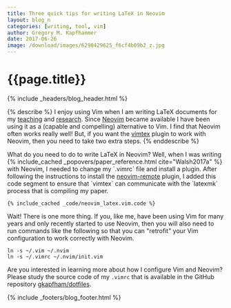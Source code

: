 ```yaml
---
title: Three quick tips for writing LaTeX in Neovim
layout: blog_n
categories: [writing, tool, vim]
author: Gregory M. Kapfhammer
date: 2017-06-26
image: /download/images/6290429625_f6cf4b09b2_z.jpg
---
```


# {{page.title}}
{% include _headers/blog_header.html %}

{% describe %}
I enjoy using Vim when I am writing LaTeX documents for my [teaching]({{site.baseurl}}teaching/) and
[research]({{site.baseurl}}research/). Since [Neovim](https://neovim.io/) became available I have been using it as a
(capable and compelling) alternative to Vim. I find that Neovim often works really well! But, if you want
the [vimtex](https://github.com/lervag/vimtex) plugin to work with Neovim, then you need to take two extra steps.
{% enddescribe %}

<p>
What do you need to do to write LaTeX in Neovim? Well, when I was writing
{% include_cached _popovers/paper_reference.html cite="Walsh2017a" %} with Neovim, I
needed to change my `.vimrc` file and install a plugin. After following the
instructions to install the <a
href="https://github.com/mhinz/neovim-remote">neovim-remote</a> plugin, I added
this code segment to ensure that `vimtex` can communicate with the `latexmk`
process that is compiling my paper.
</p>

```
{% include_cached _code/neovim_latex.vim.code %}
```

Wait! There is one more thing. If you, like me, have been using Vim for many years and only recently started to use
Neovim, then you will also need to run commands like the following so that you can "retrofit" your Vim configuration to
work correctly with Neovim.

```
ln -s ~/.vim ~/.nvim
ln -s ~/.vimrc ~/.nvim/init.vim
```

Are you interested in learning more about how I configure Vim and Neovim? Please study the source code of my `.vimrc`
that is available in the GitHub repository [gkapfham/dotfiles](https://github.com/gkapfham/dotfiles).

{% include _footers/blog_footer.html %}
